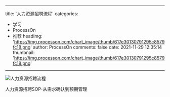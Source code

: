 
---
title: '人力资源招聘流程'
categories: 
 - 学习
 - ProcessOn
 - 推荐
headimg: 'https://img.processon.com/chart_image/thumb/617e30130791295c8579fc18.png'
author: ProcessOn
comments: false
date: 2021-11-29 12:35:14
thumbnail: 'https://img.processon.com/chart_image/thumb/617e30130791295c8579fc18.png'
---

<div>   
<img class="thumb" alt="人力资源招聘流程" src="https://img.processon.com/chart_image/thumb/617e30130791295c8579fc18.png" referrerpolicy="no-referrer">
<p>人力资源招聘SOP-从需求确认到预期管理</p>  
</div>
            